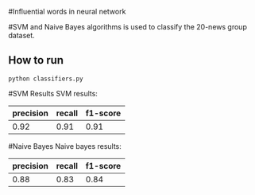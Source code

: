 #Influential words in neural network



















#SVM and Naive Bayes algorithms is used to classify the 20-news group dataset.

## How to run
`python classifiers.py`

#SVM Results
SVM results: 

| precision | recall | f1-score |
| --- | --- | --- |
| 0.92 | 0.91 | 0.91 |


#Naive Bayes
Naive bayes results: 

| precision | recall | f1-score |
| --- | --- | --- |
| 0.88 | 0.83 | 0.84 |



